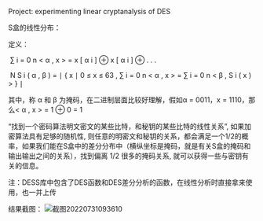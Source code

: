 Project: experimenting linear cryptanalysis of DES

S盒的线性分布：

定义：

​ ∑ i = 0 n < α , x > = x [ α i ] ⊕ x [ α i ] ⊕ . . . 

​ N S i ( α , β ) = ∣ { x ∣ 0 ≤ x ≤ 63 , ∑ i = 0 n < α , x > = ∑ i = 0 n < β , S i ( x ) > } ∣ 

其中，称 α 和 β 为掩码，在二进制层面比较好理解，假如α = 0011，x = 1110，那么< α , x > = 1 ⊕ 0 = 1

“找到一个密码算法明文密文的某些比特，和秘钥的某些比特的线性关系”, 如果加密算法具有足够的随机性, 则任意的明密文和秘钥的关系，都会满足一个1/2的概率，如果我们能在S盒中的差分分布中（横纵坐标是掩码，就是有关S盒的掩码和输出输出之间的关系），找到偏离 1/2 很多的掩码关系, 就可以获得一些与密钥有关的信息。

注：DESS库中包含了DES函数和DES差分分析的函数，在线性分析时直接拿来使用，也一并上传

结果截图：
![截图20220731093610](https://user-images.githubusercontent.com/110313650/182006230-35bc2bd7-75f8-49b6-8211-9b600b9dcc5c.png)
